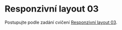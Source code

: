 
# Responzivní layout 03

Postupujte podle zadání cvičení [Responzivní layout 03](https://kodim.cz/kurzy/daweb/html-a-css/responzivni-design/cv-nadoma#cvnadoma-responsive%3Elayout-03).
